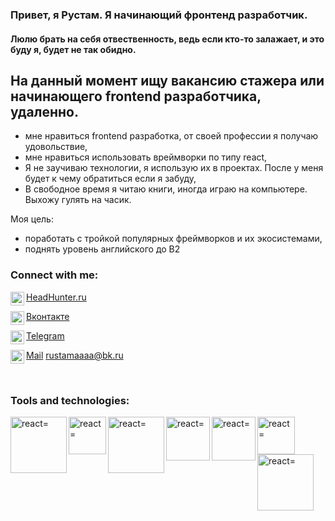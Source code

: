 ### Привет, я Рустам. Я начинающий фронтенд разработчик.

#### Люлю брать на себя отвественность, ведь если кто-то залажает, и это буду я, будет не так обидно.

## На данный момент ищу вакансию стажера или начинающего frontend разработчика, удаленно.
- мне нравиться frontend разработка, от своей профессии я получаю удовольствие,
- мне нравиться использовать вреймворки по типу react,
- Я не заучиваю технологии, я использую их в проектах. После у меня будет к чему обратиться если я забуду,
- В свободное время я читаю книги, иногда играю на компьютере. Выхожу гулять на часик.

Моя цель:
- поработать с тройкой популярных фреймворков и их экосистемами,
- поднять уровень английского до B2

### Connect with me:

<img align="left" alt="headhunter" width="22px" src="https://upload.wikimedia.org/wikipedia/commons/7/79/HeadHunter_logo.png" />[HeadHunter.ru](https://hh.ru/resume/dc361442ff07787a170039ed1f314a4e42476c)

<img align="left" alt="Вконтактеr" width="22px" src="https://laudicast.ru/wp-content/uploads/2019/11/%D0%B2%D0%BA-%D0%BB%D0%BE%D0%B3%D0%BE.jpg" />[Вконтакте](https://vk.com/uie_n)

<img align="left" alt="Telegram" width="22px" src="https://upload.wikimedia.org/wikipedia/commons/5/5c/Telegram_Messenger.png" />[Telegram](https://t.me/uie_n)

<img align="left" alt="Mail" width="22px" src="https://yt3.ggpht.com/ytc/AKedOLRX8I2ukDMMR-bgpPKyeCkYTQMku2PRWDOw5CGTYw=s900-c-k-c0x00ffffff-no-rj" />[Mail](https://mail.ru) rustamaaaa@bk.ru

<br/>

### Tools and technologies:

<img align="left" alt="react=" width="90px" src="https://upload.wikimedia.org/wikipedia/commons/thumb/a/a7/React-icon.svg/170px-React-icon.svg.png" />
<img align="left" alt="react=" width="60px" src="https://www.softprime.net/uploads/posts/2017-10/1509367594_html5-video-player_logo.jpg" />
<img align="left" alt="react=" width="90px" src="https://w7.pngwing.com/pngs/604/592/png-transparent-css3-cascading-style-sheets-logo-html-beautify-blue-angle-text.png" />
<img align="left" alt="react=" width="70px" src="https://webdesign-master.ru/img/thumbs/@1x/tools/sass/sass-cover.jpg" />
<img align="left" alt="react=" width="70px" src="https://pbs.twimg.com/profile_images/1410632439370641409/Pt-7RucE.jpg" />
<img align="left" alt="react=" width="60px" src="https://html5hive.org/wp-content/uploads/2014/06/js_800x800.jpg" />
<img align="left" alt="react=" width="90px" src="https://encrypted-tbn0.gstatic.com/images?q=tbn:ANd9GcQ_Wvm5kZY6LRVRObR3IR3jLqskdk1vQ08KS0kWcJL2eE8A1d2PFr3-OceOO9vMiBSSnzQ&usqp=CAU" />

<!--
**andpigge/andpigge** is a ✨ _special_ ✨ repository because its `README.md` (this file) appears on your GitHub profile.

Here are some ideas to get you started:

- 🔭 I’m currently working on ...
- 🌱 I’m currently learning ...
- 👯 I’m looking to collaborate on ...
- 🤔 I’m looking for help with ...
- 💬 Ask me about ...
- 📫 How to reach me: ...
- 😄 Pronouns: ...
- ⚡ Fun fact: ...
-->
